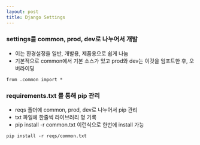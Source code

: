 ```yaml
---
layout: post
title: Django Settings
---
```


### settings를 common, prod, dev로 나누어서 개발
- 이는 환경설정을 일반, 개발용, 제품용으로 쉽게 나눔
- 기본적으로 common에서 기본 소스가 있고 prod와 dev는 이것을 임포트한 후, 오버라이딩

```
from .common import *
```

### requirements.txt 를 통해 pip 관리
- reqs 폴더에 common, prod, dev로 나누어서 pip 관리
- txt 파일에 한줄씩 라이브러리 명 기록
- pip install -r common.txt 이런식으로 한번에 install 가능

```
pip install -r reqs/common.txt
```